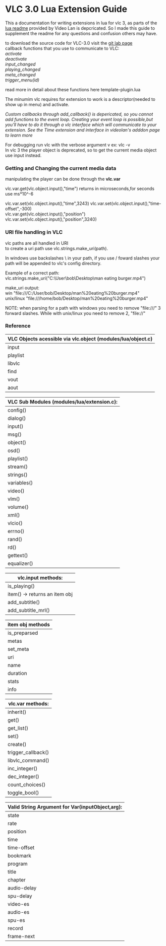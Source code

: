 # VLC 3.0 Lua Extension Guide
This a documentation for writing extensions in lua for vlc 3, as parts of the [lua readme](https://www.videolan.org/developers/vlc/share/lua/README.txt) provided by Video Lan is depcricated. So I made this guide to supplement the readme for any questions and confusion others may have.

to download the source code for VLC-3.0 visit the [git lab page](https://code.videolan.org/videolan/vlc-3.0)  
callback functions that you use to communicate to VLC:  
*activate  
deactivate  
input_changed  
playing_changed  
meta_changed  
trigger_menu(id)*

read more in detail about these functions here template-plugin.lua

The minumim vlc requires for extension to work is a descriptor(needed to show up in menu) and activate.  

*Custom callbacks through add_callback() is depericated, so you cannot add functions to the event loop. Creating your event loop is possible,but you'll have to do it through a vlc interface which will communicate to your extension. See the Time extension and interface in videolan's adddon page to learn more*  
  
For debugging run vlc with the verbose argument v ex: vlc -v  
In vlc 3 the player object is deprecated, so to get the current media object use input instead.  

### Getting and Changing the current media data  ###
manipulating the player can be done through the **vlc.var**  

vlc.var.get(vlc.object.input(),"time") returns in microseconds,for seconds use ms*10^-6  

vlc.var.set(vlc.object.input(),"time",3243)
vlc.var.set(vlc.object.input(),"time-offset",-300)  
vlc.var.get(vlc.object.input(),"position")  
vlc.var.set(vlc.object.input(),"position",3240)  

### URI file handling in VLC ###  
vlc paths are all handled in URI  
to create a uri path use vlc.strings.make_uri(path).

In windows use backslashes \ in your path, if you use / foward slashes your path will be appended to vlc's config directory.  

Example of a correct path:  
vlc.strings.make_uri("C:\User\bob\Desktop\man eating burger.mp4") 

make_uri output:  
win "file:///C:/User/bob/Desktop/man%20eating%20burger.mp4"  
unix/linux "file:///home/bob/Desktop/man%20eating%20burger.mp4"  

NOTE: when parsing for a path with windows you need to remove "file:///" 3 forward slashes.
While with unix/linux you need to remove 2, "file://"  


### Reference ###
| VLC Objects acessible via vlc.object (modules/lua/object.c) |
| ---                                                         |
| input |
| playlist |
| libvlc |
| find |
| vout |
| aout  |

|VLC Sub Modules (modules/lua/extension.c):|
|---|
| config()|
| dialog()|
| input()|
| msg()|
| object()|
| osd()|
| playlist()|
| stream()|
| strings()|
| variables()|
| video()|
| vlm()|
| volume()|
| xml()|
| vlcio()|
| errno()|
| rand()|
| rd()|
| gettext()|
| equalizer()|

|vlc.input methods:|
|---|
| is_playing()|
| item() -> returns an item obj|
| add_subtitle()|
| add_subtitle_mrl()|

|item obj methods|
|---|
| is_preparsed|
| metas|
| set_meta|
| uri|
| name|
| duration|
| stats|
| info|

|vlc.var methods:|
|---|
| inherit()|
| get()|
| get_list()|
| set()|
| create()|
| trigger_callback()|
| libvlc_command()|
| inc_integer()|
| dec_integer()|
| count_choices()|
| toggle_bool()|

|Valid String Argument for Var(inputObject,arg):|
|---|
| state|
| rate|
| position|
| time|
| time-offset|
| bookmark|
| program|
| title|
| chapter|
| audio-delay|
| spu-delay|
| video-es|
| audio-es|
| spu-es|
| record|
| frame-next|





